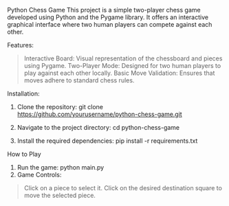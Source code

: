 Python Chess Game
This project is a simple two-player chess game developed using Python and the Pygame library. It offers an interactive graphical interface where two human players can compete against each other.

Features:
  >Interactive Board: Visual representation of the chessboard and pieces using Pygame.
  >Two-Player Mode: Designed for two human players to play against each other locally.
  >Basic Move Validation: Ensures that moves adhere to standard chess rules.

Installation:
1. Clone the repository:
git clone https://github.com/yourusername/python-chess-game.git

2. Navigate to the project directory:
cd python-chess-game

3. Install the required dependencies:
pip install -r requirements.txt

How to Play
1. Run the game:
python main.py
2. Game Controls:
  >Click on a piece to select it.
  >Click on the desired destination square to move the selected piece.
